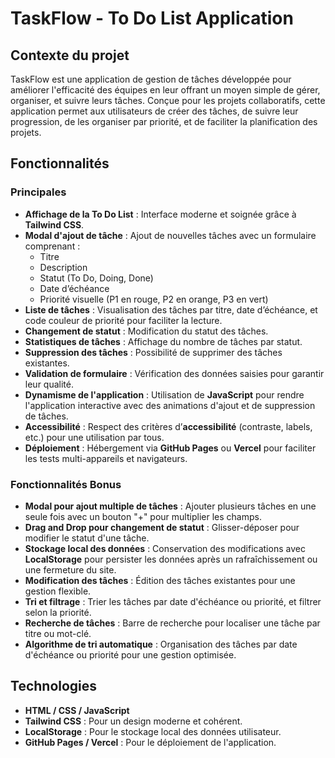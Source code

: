 # TaskFlow - To Do List Application

## Contexte du projet

TaskFlow est une application de gestion de tâches développée pour améliorer l'efficacité des équipes en leur offrant un moyen simple de gérer, organiser, et suivre leurs tâches. Conçue pour les projets collaboratifs, cette application permet aux utilisateurs de créer des tâches, de suivre leur progression, de les organiser par priorité, et de faciliter la planification des projets.

## Fonctionnalités

### Principales

- **Affichage de la To Do List** : Interface moderne et soignée grâce à **Tailwind CSS**.
- **Modal d'ajout de tâche** : Ajout de nouvelles tâches avec un formulaire comprenant :
  - Titre
  - Description
  - Statut (To Do, Doing, Done)
  - Date d’échéance
  - Priorité visuelle (P1 en rouge, P2 en orange, P3 en vert)
- **Liste de tâches** : Visualisation des tâches par titre, date d’échéance, et code couleur de priorité pour faciliter la lecture.
- **Changement de statut** : Modification du statut des tâches.
- **Statistiques de tâches** : Affichage du nombre de tâches par statut.
- **Suppression des tâches** : Possibilité de supprimer des tâches existantes.
- **Validation de formulaire** : Vérification des données saisies pour garantir leur qualité.
- **Dynamisme de l'application** : Utilisation de **JavaScript** pour rendre l'application interactive avec des animations d'ajout et de suppression de tâches.
- **Accessibilité** : Respect des critères d’**accessibilité** (contraste, labels, etc.) pour une utilisation par tous.
- **Déploiement** : Hébergement via **GitHub Pages** ou **Vercel** pour faciliter les tests multi-appareils et navigateurs.

### Fonctionnalités Bonus

- **Modal pour ajout multiple de tâches** : Ajouter plusieurs tâches en une seule fois avec un bouton "+" pour multiplier les champs.
- **Drag and Drop pour changement de statut** : Glisser-déposer pour modifier le statut d'une tâche.
- **Stockage local des données** : Conservation des modifications avec **LocalStorage** pour persister les données après un rafraîchissement ou une fermeture du site.
- **Modification des tâches** : Édition des tâches existantes pour une gestion flexible.
- **Tri et filtrage** : Trier les tâches par date d'échéance ou priorité, et filtrer selon la priorité.
- **Recherche de tâches** : Barre de recherche pour localiser une tâche par titre ou mot-clé.
- **Algorithme de tri automatique** : Organisation des tâches par date d'échéance ou priorité pour une gestion optimisée.

## Technologies

- **HTML / CSS / JavaScript**
- **Tailwind CSS** : Pour un design moderne et cohérent.
- **LocalStorage** : Pour le stockage local des données utilisateur.
- **GitHub Pages / Vercel** : Pour le déploiement de l'application.
